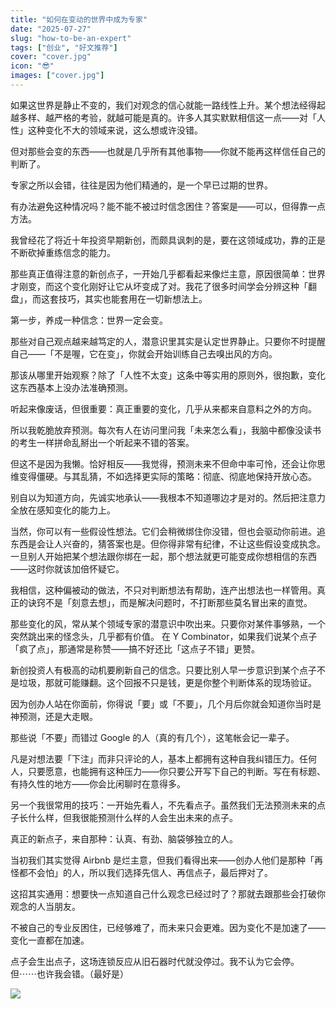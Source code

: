 ```yaml
---
title: "如何在变动的世界中成为专家"
date: "2025-07-27"
slug: "how-to-be-an-expert"
tags: ["创业", "好文推荐"]
cover: "cover.jpg"
icon: "😎"
images: ["cover.jpg"]
---
```

如果这世界是静止不变的，我们对观念的信心就能一路线性上升。某个想法经得起越多样、越严格的考验，就越可能是真的。许多人其实默默相信这一点——对「人性」这种变化不大的领域来说，这么想或许没错。



但对那些会变的东西——也就是几乎所有其他事物——你就不能再这样信任自己的判断了。



专家之所以会错，往往是因为他们精通的，是一个早已过期的世界。



有办法避免这种情况吗？能不能不被过时信念困住？答案是——可以，但得靠一点方法。



我曾经花了将近十年投资早期新创，而颇具讽刺的是，要在这领域成功，靠的正是不断砍掉重练信念的能力。



那些真正值得注意的新创点子，一开始几乎都看起来像烂主意，原因很简单：世界才刚变，而这个变化刚好让它从坏变成了对。我花了很多时间学会分辨这种「翻盘」，而这套技巧，其实也能套用在一切新想法上。



第一步，养成一种信念：世界一定会变。



那些对自己观点越来越笃定的人，潜意识里其实是认定世界静止。只要你不时提醒自己——「不是喔，它在变」，你就会开始训练自己去嗅出风的方向。



那该从哪里开始观察？除了「人性不太变」这条中等实用的原则外，很抱歉，变化这东西基本上没办法准确预测。



听起来像废话，但很重要：真正重要的变化，几乎从来都来自意料之外的方向。



所以我乾脆放弃预测。每次有人在访问里问我「未来怎么看」，我脑中都像没读书的考生一样拼命乱掰出一个听起来不错的答案。



但这不是因为我懒。恰好相反——我觉得，预测未来不但命中率可怜，还会让你思维变得僵硬。与其乱猜，不如选择更实际的策略：彻底、彻底地保持开放心态。



别自以为知道方向，先诚实地承认——我根本不知道哪边才是对的。然后把注意力全放在感知变化的能力上。



当然，你可以有一些假设性想法。它们会稍微绑住你没错，但也会驱动你前进。追东西是会让人兴奋的，猜答案也是。但你得非常有纪律，不让这些假设变成执念。
一旦别人开始把某个想法跟你绑在一起，那个想法就更可能变成你想相信的东西——这时你就该加倍怀疑它。



我相信，这种偏被动的做法，不只对判断想法有帮助，连产出想法也一样管用。真正的诀窍不是「刻意去想」，而是解决问题时，不打断那些莫名冒出来的直觉。



那些变化的风，常从某个领域专家的潜意识中吹出来。只要你对某件事够熟，一个突然跳出来的怪念头，几乎都有价值。
在 Y Combinator，如果我们说某个点子「疯了点」，那通常是称赞——搞不好还比「这点子不错」更赞。



新创投资人有极高的动机要刷新自己的信念。只要比别人早一步意识到某个点子不是垃圾，那就可能赚翻。这个回报不只是钱，更是你整个判断体系的现场验证。



因为创办人站在你面前，你得说「要」或「不要」，几个月后你就会知道你当时是神预测，还是大走眼。



那些说「不要」而错过 Google 的人（真的有几个），这笔帐会记一辈子。



凡是对想法要「下注」而非只评论的人，基本上都拥有这种自我纠错压力。任何人，只要愿意，也能拥有这种压力——你只要公开写下自己的判断。写在有标题、有持久性的地方——你会比闲聊时在意得多。



另一个我很常用的技巧：一开始先看人，不先看点子。虽然我们无法预测未来的点子长什么样，但我很能预测什么样的人会生出未来的点子。



真正的新点子，来自那种：认真、有劲、脑袋够独立的人。



当初我们其实觉得 Airbnb 是烂主意，但我们看得出来——创办人他们是那种「再怪都不会怕」的人，所以我们选择先信人、再信点子，最后押对了。



这招其实通用：想要快一点知道自己什么观念已经过时了？那就去跟那些会打破你观念的人当朋友。



不被自己的专业反困住，已经够难了，而未来只会更难。因为变化不是加速了——变化一直都在加速。



点子会生出点子，这场连锁反应从旧石器时代就没停过。我不认为它会停。
但⋯⋯也许我会错。（最好是）




![](https://prod-files-secure.s3.us-west-2.amazonaws.com/112d0858-5090-4d34-a606-b75eb8d65fd2/46476355-9cf3-4e99-9b7a-3531bc426380/1000202064.png?X-Amz-Algorithm=AWS4-HMAC-SHA256&X-Amz-Content-Sha256=UNSIGNED-PAYLOAD&X-Amz-Credential=ASIAZI2LB466WILBV223%2F20251003%2Fus-west-2%2Fs3%2Faws4_request&X-Amz-Date=20251003T214252Z&X-Amz-Expires=3600&X-Amz-Security-Token=IQoJb3JpZ2luX2VjELT%2F%2F%2F%2F%2F%2F%2F%2F%2F%2FwEaCXVzLXdlc3QtMiJIMEYCIQDfFEjWD5rtim7ZMl520Y4D8%2FrMEx039wfGTNjiM05zfwIhAL8V4UXRwzw2cMa7c9wRvoCxzWvUdE%2Fq2Ml3SmqfVDb%2BKv8DCE0QABoMNjM3NDIzMTgzODA1Igxmk%2BfIw3pJVoCuv5cq3AMmvKK10ppo4Nw4Q%2BpJp%2BjEhustu%2FhoyJbQMLv%2B%2BGCN6gzhkxw9vPFtCEjzte4XOD0PQhwweeUntc%2F6Xe0n7LorVmCEK9Vz9ZyAZq4gIG%2BY5O2NfQz5f2e%2FOrTfXYGot%2BKavjgldroR7WhF3IWFWsiqFjkIz0reel469qOzViibm41DOVZJTgaGXRmoaeJA1Me3WTU2VQqPTnd7BPyVs9BommKtA1OkbVdvG%2Bjn4W5r9tHZ3uhvLXBsVzTPNGLixTpSAWjkqreyYsxWgcbHTHWI0OgfvhMvCwIKk94BjzDjv4fwuIFpjz5pPiVM5wcD77jChV4a%2FD1VkAvQHspyRU8wMwD%2FtW%2FsETS987B2%2F%2BzXhxhr6Skm0a2KDy%2BfLlvM15ueW0iBolh0aHaFvPSmxztBSDUPg6dqkNWU0dGRdLcHTTja%2FJ2fZ3kzXQkabMtUNlmAQS3UZUk%2BRutQwo5xyJeG5kL1tyoNPCOJ3D5YO%2Bnfy6IWWBxBxeHK70V5G39glXbBfQykDXSDIM0F6uGoBC%2F324ISfif3sdsxhQASIHk%2B8IlT5g7g3rBoVX7rAC0k01femDWgW%2Fi%2FtRUJFzBBHdwnQSeFcJvSjsIDkKHzTSRma%2BWlk0BL2qWNRdTPhTDo2YDHBjqkAfUyrOetJO4zg%2Fx1QagZqFHsstLKrRpvBOI9eYEZ%2Bb4iHnroIcxvWqpU04Gygjb1OVn9ZgnByxMeryA1VW40XGiCKUEoVBRwGzxkKDj266dpzGJOaKu7gMRVOYasRei3%2FVMdS9Ucbj0SsvC1p5nptbguw%2FckjW2xsWf2uoQ5t2crFXyvLANMDO3O34wQnao9MTL1GySNMHGqwsxreR8H5ax9Dw7C&X-Amz-Signature=2ad018e38705e566fd361b875967be0a84af6151ba8e52c2a9da79b6afa7d259&X-Amz-SignedHeaders=host&x-amz-checksum-mode=ENABLED&x-id=GetObject)

